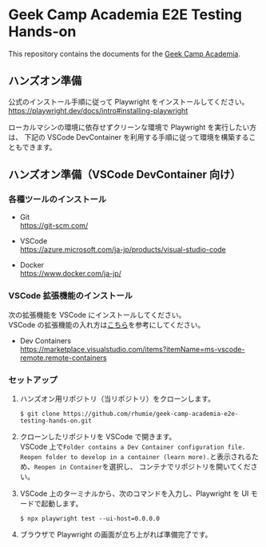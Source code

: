 # Geek Camp Academia E2E Testing Hands-on

This repository contains the documents for the [Geek Camp Academia](https://talent.supporterz.jp/events/5514283c-d726-4a5a-b759-3593d1d74b23/).

## ハンズオン準備

公式のインストール手順に従って Playwright をインストールしてください。
https://playwright.dev/docs/intro#installing-playwright

ローカルマシンの環境に依存せずクリーンな環境で Playwright を実行したい方は、
下記の VSCode DevContainer を利用する手順に従って環境を構築することもできます。

## ハンズオン準備（VSCode DevContainer 向け）

### 各種ツールのインストール

- Git  
  https://git-scm.com/

- VSCode  
  https://azure.microsoft.com/ja-jp/products/visual-studio-code

- Docker  
  https://www.docker.com/ja-jp/

### VSCode 拡張機能のインストール

次の拡張機能を VSCode にインストールしてください。  
VSCode の拡張機能の入れ方は[こちら](https://learn.microsoft.com/ja-jp/power-pages/configure/vs-code-extension)を参考にしてください。

- Dev Containers  
  https://marketplace.visualstudio.com/items?itemName=ms-vscode-remote.remote-containers

### セットアップ

1. ハンズオン用リポジトリ（当リポジトリ）をクローンします。

   ```
   $ git clone https://github.com/rhumie/geek-camp-academia-e2e-testing-hands-on.git
   ```

2. クローンしたリポジトリを VSCode で開きます。  
   VSCode 上で`Folder contains a Dev Container configuration file. Reopen folder to develop in a container (learn more).`と表示されるため、`Reopen in Container`を選択し、
   コンテナでリポジトリを開いてください。

3. VSCode 上のターミナルから、次のコマンドを入力し、Playwright を UI モードで起動します。

   ```
   $ npx playwright test --ui-host=0.0.0.0
   ```

4. ブラウザで Playwright の画面が立ち上がれば準備完了です。
